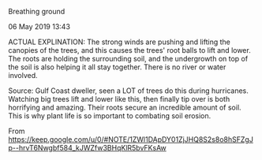 Breathing ground

06 May 2019
13:43

ACTUAL EXPLINATION: The strong winds are pushing and lifting the canopies of the trees, and this causes the trees' root balls to lift and lower. The roots are holding the surrounding soil, and the undergrowth on top of the soil is also helping it all stay together. There is no river or water involved.

Source: Gulf Coast dweller, seen a LOT of trees do this during hurricanes. Watching big trees lift and lower like this, then finally tip over is both horrifying and amazing. Their roots secure an incredible amount of soil. This is why plant life is so important to combating soil erosion.

From <https://keep.google.com/u/0/#NOTE/1ZWl1DApDY01ZjJHQ8S2s8o8hSFZgJp--hrvT6Nwgbf584_kJWZfw3BHqKlR5bvFKsAw> 
